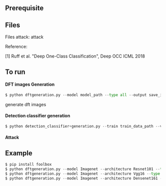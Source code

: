 ## Prerequisite

## Files
Files
attack: attack

Reference:

[1] Ruff et al. "Deep One-Class Classification", Deep OCC ICML 2018

## To run 

#### DFT images Generation
```python
$ python dftgeneration.py --model model_path --type all --output save_image_directory
```

generate dft images


#### Detection classifier generation
```python
$ python detection_classifier+generation.py --train train_data_path --val validataion_data_path --saveautoencoder save_autoencoder_directory --output save_classifier_directory
```



#### Attack

## Example
```python
$ pip install foolbox
$ python dftgeneration.py --model Imagenet --architecture Resnet101 --type all --output output_directory1
$ python dftgeneration.py --model Imagenet --architecture Vgg16 --type all --output output_directory2
$ python dftgeneration.py --model Imagenet --architecture Densenet161 --type all --output output_directory3
```
